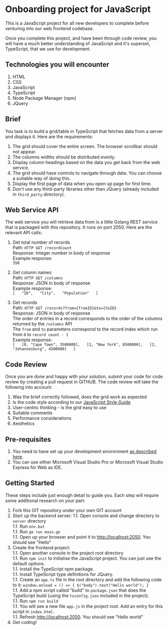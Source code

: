 # Onboarding project for JavaScript  

This is a JavaScript project for all new developers to complete before venturing into our web frontend codebase.  

Once you complete this project, and have been through code review, you will have a much better understanding of JavaScript
and it's superset, TypeScript, that we use for development.  

## Technologies you will encounter  

1. HTML  
1. CSS  
1. JavaScript  
1. TypeScript  
1. Node Package Manager (npm)
1. JQuery  

## Brief  

You task is to build a grid/table in TypeScript that fetches data from a server and displays it. Here are the requirements:  

1. The grid should cover the entire screen. The browser scrollbar should not appear.  
1. The columns widths should be distributed evenly.  
1. Display column headings based on the data you get back from the web service.  
1. The grid should have controls to navigate through data. You can choose a suitable way of doing this.  
1. Display the first page of data when you open up page for first time.  
1. Don't use any third-party libraries other than JQuery (already included in `third_party` directory).  

## Web Service API  

The web service you will retrieve data from is a little Golang REST service that is packaged with this repository. It runs on port 2050. 
Here are the relevant API calls:

1. Get total number of records  
	Path: `HTTP GET /recordCount`  
	Response: Integer number in body of response  
	Example response:  
		`350`

1. Get column names  
	Path: `HTTP GET /columns`  
	Response: JSON in body of response  
	Example response:  
		`[  
			"ID",  
			"City",  
			"Population"  
		]`  

1. Get records  
	Path: `HTTP GET /records?from={fromID}&to={toID}`   
	Response: JSON in body of response  
	The order of entries in a record corresponds to the order of the columns returned by the `/columns` API  
	The `from` and `to` parameters correspond to the record index which run from `0` to `record count - 1`  
	Example response:  
		`[  
				[0, "Cape Town", 3500000],  
				[1, "New York", 8500000],  
				[2, "Johannesburg", 4500000]  
		]`  

## Code Review  

Once you are done and happy with your solution, submit your code for code review by creating a pull request in GITHUB. The code review will take the following into account:  

1. Was the brief correctly followed, does the grid work as expected  
1. Is the code style according to our [JavaScript Style Guide](https://imqssoftware.atlassian.net/wiki/display/AR/Javascript+Style+Guide)  
1. User-centric thinking - is the grid easy to use  
1. Suitable comments  
1. Performance considerations   
1. Aesthetics  

## Pre-requisites  

1. You need to have set up your development environment [as described here](https://imqssoftware.atlassian.net/wiki/display/AR/Dev+Environment).  
1. You can use either Microsoft Visual Studio Pro or Microsoft Visual Studio Express for Web as IDE.  

## Getting Started  
These steps include just enough detail to guide you. Each step will require some additional research on your part:
1. Fork this GIT repository under your own GIT account  
1. Start up the backend server:
1.1. Open console and change directory to `server` directory  
1.1. Run `env.bat`  
1.1. Run `go run main.go`  
1.1. Open up your browser and point it to [http://localhost:2050](http://localhost:2050). You should see "Hello"  
1. Create the frontend project:  
1.1. Open another console in the project root directory  
1.1. Run `npm init` to initialise the JavaScript project. You can just use the default options.  
1.1. Install the TypeScript npm package.  
1.1. Install TypeScript type definitions for JQuery.  
1.1. Create an `app.ts` file in the root directory and add the following code to it:
    `window.onload = () => { $("body").text("Hello world"); }`  
1.1. Add a npm script called "build" to `package.json` that does the TypeScript build (using the `tsconfig.json` included in the project).  
1.1. Run `npm run build`  
1.1. You will see a new file `app.js` in the project root. Add an entry for this script in `index.html`.  
1.1. Refresh [http://localhost:2050](http://localhost:2050). You should see "Hello world"  
1. Get coding!  
